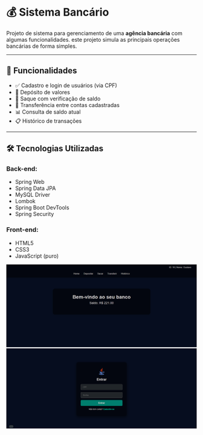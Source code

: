 # 💰 Sistema Bancário

Projeto de sistema para gerenciamento de uma **agência bancária** com algumas funcionalidades. este projeto simula as principais operações bancárias de forma simples.

---

## 🚀 Funcionalidades

- ✅ Cadastro e login de usuários (via CPF)
- 💸 Depósito de valores
- 🏦 Saque com verificação de saldo
- 🔁 Transferência entre contas cadastradas
- 📊 Consulta de saldo atual
- 📋 Histórico de transações

---

## 🛠️ Tecnologias Utilizadas

### Back-end:
- Spring Web
- Spring Data JPA
- MySQL Driver
- Lombok
- Spring Boot DevTools
- Spring Security

### Front-end:
- HTML5
- CSS3
- JavaScript (puro)

![Projeto](client/img/dash.png)
![Projeto](client/img/login.png)